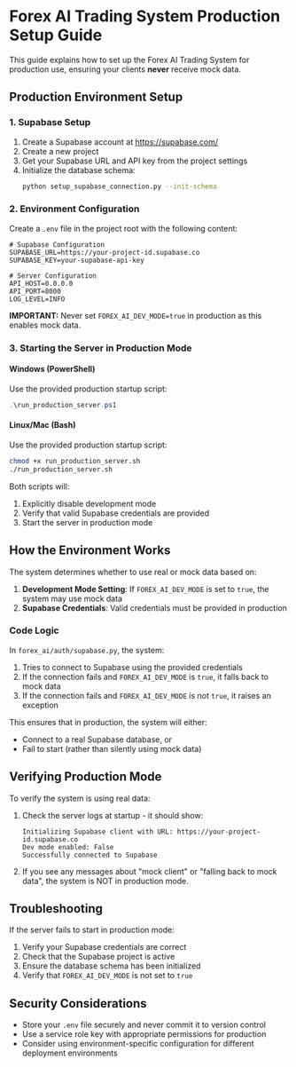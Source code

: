 # Forex AI Trading System Production Setup Guide

This guide explains how to set up the Forex AI Trading System for production use, ensuring your clients **never** receive mock data.

## Production Environment Setup

### 1. Supabase Setup

1. Create a Supabase account at https://supabase.com/
2. Create a new project
3. Get your Supabase URL and API key from the project settings
4. Initialize the database schema:
   ```bash
   python setup_supabase_connection.py --init-schema
   ```

### 2. Environment Configuration

Create a `.env` file in the project root with the following content:

```
# Supabase Configuration
SUPABASE_URL=https://your-project-id.supabase.co
SUPABASE_KEY=your-supabase-api-key

# Server Configuration
API_HOST=0.0.0.0
API_PORT=8000
LOG_LEVEL=INFO
```

**IMPORTANT:** Never set `FOREX_AI_DEV_MODE=true` in production as this enables mock data.

### 3. Starting the Server in Production Mode

#### Windows (PowerShell)

Use the provided production startup script:

```powershell
.\run_production_server.ps1
```

#### Linux/Mac (Bash)

Use the provided production startup script:

```bash
chmod +x run_production_server.sh
./run_production_server.sh
```

Both scripts will:
1. Explicitly disable development mode
2. Verify that valid Supabase credentials are provided
3. Start the server in production mode

## How the Environment Works

The system determines whether to use real or mock data based on:

1. **Development Mode Setting**: If `FOREX_AI_DEV_MODE` is set to `true`, the system may use mock data
2. **Supabase Credentials**: Valid credentials must be provided in production

### Code Logic

In `forex_ai/auth/supabase.py`, the system:

1. Tries to connect to Supabase using the provided credentials
2. If the connection fails and `FOREX_AI_DEV_MODE` is `true`, it falls back to mock data
3. If the connection fails and `FOREX_AI_DEV_MODE` is not `true`, it raises an exception

This ensures that in production, the system will either:
- Connect to a real Supabase database, or
- Fail to start (rather than silently using mock data)

## Verifying Production Mode

To verify the system is using real data:

1. Check the server logs at startup - it should show:
   ```
   Initializing Supabase client with URL: https://your-project-id.supabase.co
   Dev mode enabled: False
   Successfully connected to Supabase
   ```

2. If you see any messages about "mock client" or "falling back to mock data", the system is NOT in production mode.

## Troubleshooting

If the server fails to start in production mode:

1. Verify your Supabase credentials are correct
2. Check that the Supabase project is active
3. Ensure the database schema has been initialized
4. Verify that `FOREX_AI_DEV_MODE` is not set to `true`

## Security Considerations

- Store your `.env` file securely and never commit it to version control
- Use a service role key with appropriate permissions for production
- Consider using environment-specific configuration for different deployment environments 